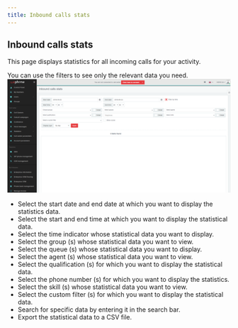 ```yaml
---
title: Inbound calls stats
---
```


## Inbound calls stats

This page displays statistics for all incoming calls for your activity.

You can use the filters to see only the relevant data you need.
![Inbound calls stats](/images/inbound-calls.png)

- Select the start date and end date at which you want to display the statistics data.
- Select the start and end time at which you want to display the statistical data.
- Select the time indicator whose statistical data you want to display.
- Select the group (s) whose statistical data you want to view.
- Select the queue (s) whose statistical data you want to display.
- Select the agent (s) whose statistical data you want to view.
- Select the qualification (s) for which you want to display the statistical data.
- Select the phone number (s) for which you want to display the statistics.
- Select the skill (s) whose statistical data you want to view.
- Select the custom filter (s) for which you want to display the statistical data.
- Search for specific data by entering it in the search bar.
- Export the statistical data to a CSV file.

